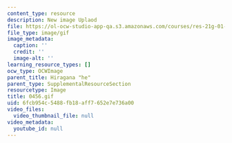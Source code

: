```yaml
---
content_type: resource
description: New image Uplaod
file: https://ol-ocw-studio-app-qa.s3.amazonaws.com/courses/res-21g-01-kana-spring-2010/6fcb954c5488fb18aff7652e7e736a00_0456.gif
file_type: image/gif
image_metadata:
  caption: ''
  credit: ''
  image-alt: ''
learning_resource_types: []
ocw_type: OCWImage
parent_title: Hiragana "he"
parent_type: SupplementalResourceSection
resourcetype: Image
title: 0456.gif
uid: 6fcb954c-5488-fb18-aff7-652e7e736a00
video_files:
  video_thumbnail_file: null
video_metadata:
  youtube_id: null
---
```

